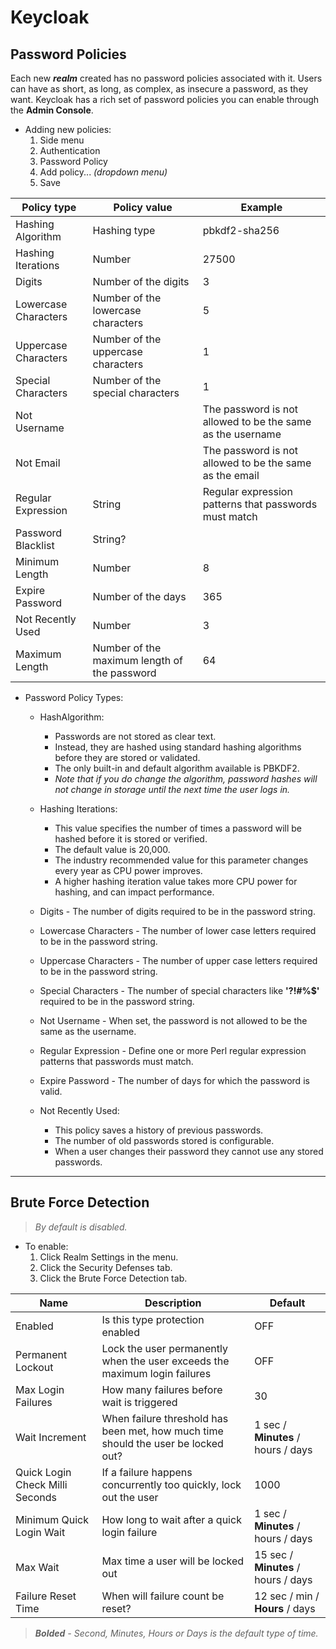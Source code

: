 # Keycloak 

## Password Policies

Each new ***realm*** created has no password policies associated with it. 
Users can have as short, as long, as complex, as insecure a password, as they want. 
Keycloak has a rich set of password policies you can enable through the **Admin Console**.

* Adding new policies:
  1. Side menu 
  2. Authentication
  3. Password Policy 
  4. Add policy... *(dropdown menu)* 
  5. Save

| Policy type | Policy value | Example |   
| ----------- | ------------ | ------- |
| Hashing Algorithm | Hashing type | pbkdf2-sha256 |
| Hashing Iterations | Number | 27500 |
| Digits  | Number of the digits | 3 |
| Lowercase Characters | Number of the lowercase characters | 5 |
| Uppercase Characters | Number of the uppercase characters | 1 |
| Special Characters | Number of the special characters | 1 |
| Not Username | | The password is not allowed to be the same as the username |
| Not Email | | The password is not allowed to be the same as the email |
| Regular Expression | String | Regular expression patterns that passwords must match
| Password Blacklist | String? | |
| Minimum Length | Number | 8 |
| Expire Password | Number of the days | 365 |
| Not Recently Used | Number | 3 |
| Maximum Length | Number of the maximum length of the password | 64 |

* Password Policy Types:
    * HashAlgorithm:
        * Passwords are not stored as clear text.
        * Instead, they are hashed using standard hashing algorithms before they are stored or validated. 
        * The only built-in and default algorithm available is PBKDF2.
        * *Note that if you do change the algorithm, password hashes will not change in storage until the next time the user logs in.*

    * Hashing Iterations:
        * This value specifies the number of times a password will be hashed before it is stored or verified.
        * The default value is 20,000. 
        * The industry recommended value for this parameter changes every year as CPU power improves.
        * A higher hashing iteration value takes more CPU power for hashing, and can impact performance.   
    
    * Digits - The number of digits required to be in the password string.
    
    * Lowercase Characters - The number of lower case letters required to be in the password string.
    
    * Uppercase Characters - The number of upper case letters required to be in the password string.
    
    * Special Characters - The number of special characters like **'?!#%$'** required to be in the password string.
    
    * Not Username - When set, the password is not allowed to be the same as the username.
    
    * Regular Expression - Define one or more Perl regular expression patterns that passwords must match.
    
    * Expire Password - The number of days for which the password is valid.
    
    * Not Recently Used:
        * This policy saves a history of previous passwords.
        * The number of old passwords stored is configurable.
        * When a user changes their password they cannot use any stored passwords.

---

## Brute Force Detection
> *By default is disabled.*

* To enable:
  1. Click Realm Settings in the menu.
  2. Click the Security Defenses tab.
  3. Click the Brute Force Detection tab.


| Name | Description | Default |   
| ----------- | ------------ | ------- |
| Enabled | Is this type protection enabled | OFF |
| Permanent Lockout | Lock the user permanently when the user exceeds the maximum login failures | OFF |
| Max Login Failures  | How many failures before wait is triggered | 30 |
| Wait Increment | When failure threshold has been met, how much time should the user be locked out? | 1 sec / **Minutes** / hours / days | 
| Quick Login Check Milli Seconds | If a failure happens concurrently too quickly, lock out the user | 1000 |
| Minimum Quick Login Wait | How long to wait after a quick login failure | 1 sec / **Minutes** / hours / days |
| Max Wait | Max time a user will be locked out | 15 sec / **Minutes** / hours / days |
| Failure Reset Time | When will failure count be reset? | 12 sec / min / **Hours** / days |

> ***Bolded** - Second, Minutes, Hours or Days is the default type of time.* 
